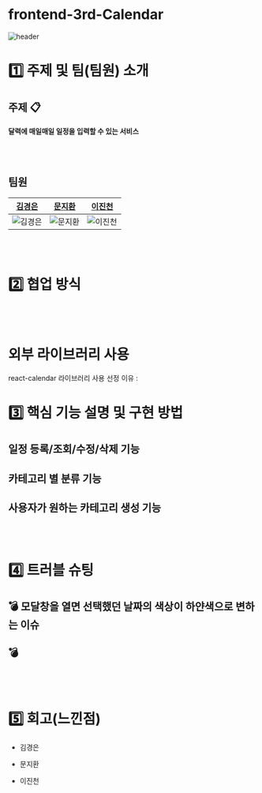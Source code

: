 # frontend-3rd-Calendar

![header](https://capsule-render.vercel.app/api?type=waving&color=auto&height=300&section=header&text=3rd_HideMe!%20&fontSize=90)

# 1️⃣ 주제 및 팀(팀원) 소개

## 주제 :clipboard:
**달력에 매일매일 일정을 입력할 수 있는 서비스**

<br><br>

## 팀원

| [김경은](https://github.com/GyeongEun-Kim)      | [문지환](https://github.com/mnjihwan)      | [이진천](https://github.com/LeeJincheon) |         
| ------------------------------------------------- | ---------------------------------------------- | ---------------------------------------------|
| ![김경은](https://github.com/GyeongEun-Kim.png) | ![문지환](https://github.com/mnjihwan.png) | ![이진천](https://github.com/LeeJincheon.png) |
<br><br>

# 2️⃣ 협업 방식



<br><br>
# 외부 라이브러리 사용
react-calendar 라이브러리 사용
선정 이유 : 

# 3️⃣ 핵심 기능 설명 및 구현 방법
## 일정 등록/조회/수정/삭제 기능
## 카테고리 별 분류 기능
## 사용자가 원하는 카테고리 생성 기능
<br><br>

# 4️⃣ 트러블 슈팅
## 💣 모달창을 열면 선택했던 날짜의  색상이 하얀색으로 변하는 이슈
## 💣 


<br><br>

# 5️⃣ 회고(느낀점)

* 김경은

  > 

* 문지환

> 

* 이진천

> 
